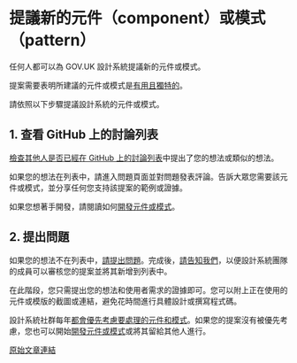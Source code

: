 # 提議新的元件（component）或模式（pattern）

任何人都可以為 GOV.UK 設計系統提議新的元件或模式。

提案需要表明所建議的元件或模式是[有用且獨特的](https://design-system.service.gov.uk/community/contribution-criteria/)。

請依照以下步驟提議設計系統的元件或模式。

## 1. 查看 GitHub 上的討論列表

[檢查其他人是否已經在 GitHub 上的討論列表](https://github.com/orgs/alphagov/projects/43/views/2)中提出了您的想法或類似的想法。

如果您的想法在列表中，請進入問題頁面並對問題發表評論。告訴大眾您需要該元件或模式，並分享任何您支持該提案的範例或證據。

如果您想著手開發，請閱讀如何[開發元件或模式](https://design-system.service.gov.uk/community/develop-a-component-or-pattern/)。

## 2. 提出問題

如果您的想法不在列表中，[請提出問題](https://github.com/alphagov/govuk-design-system-backlog/issues/new)。完成後，[請告知我們](https://design-system.service.gov.uk/get-in-touch/)，以便設計系統團隊的成員可以審核您的提案並將其新增到列表中。

在此階段，您只需提出您的想法和使用者需求的證據即可。您可以附上正在使用的元件或模版的截圖或連結，避免花時間進行具體設計或撰寫程式碼。

設計系統社群每年[都會優先考慮要處理的元件和模式](https://design-system.service.gov.uk/community/upcoming-components-patterns/)。如果您的提案沒有被優先考慮，您也可以開始[開發元件或模式](https://design-system.service.gov.uk/community/develop-a-component-or-pattern/)或將其留給其他人進行。

[原始文章連結](https://design-system.service.gov.uk/community/propose-a-component-or-pattern/)
